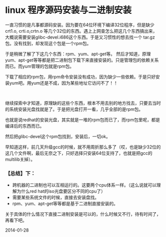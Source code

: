 # linux 程序源码安装与二进制安装

一直习惯的是凡事都源码安装。因为要在64位环境下编译32位程序，但是缺少crt1.o, crti.o,crtn.o 等几个32位的东西。遇上上网查怎么把这几个东西搞出来，大概说需要安装glibc-devel.i686这个东西。于是又习惯性的想去找一个 tar.gz 包。没有找到，却发现这个包是一个rpm包。

于是稍微了解了下这几个东西：rpm、yum、apt-get等。
然后才知道，原理yum、apt-get等等都是把二进制包下载下来直接安装的。只是管理包的依赖关系而已。而yum管理的包就是rpm包。

下载了相应的rpm包，用rpm命令安装没有成功，因为缺少一些依赖。于是只好安装yum吧。用yum还是不成，因为某些地址它访问不了！！

<br>

继续探索中才知道，原理缺的这些个东西，根本不用去别的地方找去，只要去当时的系统安装光盘找就是了。于是把光盘打开一看，几乎全部的是rpm包。

也就是说redhat的安装光盘，其实就是一堆的rpm包而已了，而rpm包里呢，都是编译后的东西而已。

然后把glibc-devel这个rpm包找到，安装后，一切ok。

早知道这样，前几天升级gcc的时候，就不用周折那么多了（哎，也是缺少32位的这几个文件啊，最后无奈之下，只好选择只安装64位支持了，也就是把gcc的multilib关掉）。

### 【总结】下：
- 跨机器的二进制也可以互相运行的。这要两个cpu体系一样。（这么说就可以理解为什么red hat的iso光盘要区分不同的cpu了）
- 需要某些系统文件的时候，直接去安装盘找。
- rpm、yum、apt-get等等都是基于二进制直接安装的。

关于具体的什么情况下直接二进制安装是可以的，什么时候又不行，待有时间了，再看下吧。

2014-01-28
